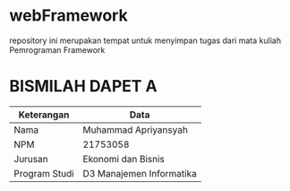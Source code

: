 # webFramework
repository ini merupakan tempat untuk menyimpan tugas dari mata kuliah Pemrograman Framework
# BISMILAH DAPET A

| Keterangan   | Data                  |
|--------------|-----------------------|
| Nama         | Muhammad Apriyansyah  |
| NPM          | 21753058              |
| Jurusan      | Ekonomi dan Bisnis    |
| Program Studi| D3 Manajemen Informatika |
